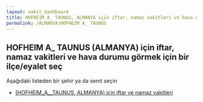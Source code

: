 ```yaml
---
layout: vakit_dashboard
title: HOFHEIM A_ TAUNUS, ALMANYA için iftar, namaz vakitleri ve hava durumu - ilçe/eyalet seç
permalink: /ALMANYA/HOFHEIM A_ TAUNUS
---
```


## HOFHEIM A_ TAUNUS (ALMANYA) için iftar, namaz vakitleri ve hava durumu  görmek için bir ilçe/eyalet seç

Aşağıdaki listeden bir şehir ya da semt seçin

* [ (HOFHEIM_A__TAUNUS, ALMANYA) için iftar ve namaz vakitleri](/ALMANYA/HOFHEIM_A__TAUNUS/)

<script type="text/javascript">
  var GLOBAL_COUNTRY = 'ALMANYA';
  var GLOBAL_CITY = 'HOFHEIM A_ TAUNUS';
  var GLOBAL_STATE = 'HOFHEIM A_ TAUNUS';
</script>
